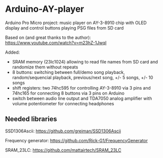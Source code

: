 # Arduino-AY-player

Arduino Pro Micro project: music player on AY-3-8910 chip with OLED display and control buttons playing PSG files from SD card

Based on (and great thanks to the author):
https://www.youtube.com/watch?v=m23hZ-1JwqI

Added:
- SRAM memory (23lc1024) allowing to read file names from SD card and randomize them without repeats
- 8 buttons: switching between full/demo song playback, random/sequencial playback, previous/next song, +/- 5 songs, +/- 10 songs
- shift registers: two 74hc595 for controlling AY-3-8910 via 3 pins and 74hc165 for connecting 8 buttons via 3 pins on Arduino
- switch between audio line output and TDA7050 analog amplifier with volume potentiometer for connecting headphones

## Needed libraries

SSD1306Ascii:
https://github.com/greiman/SSD1306Ascii

Frequency generator:
https://github.com/Rick-G1/FrequencyGenerator

SRAM_23LC:
https://github.com/mattairtech/SRAM_23LC
